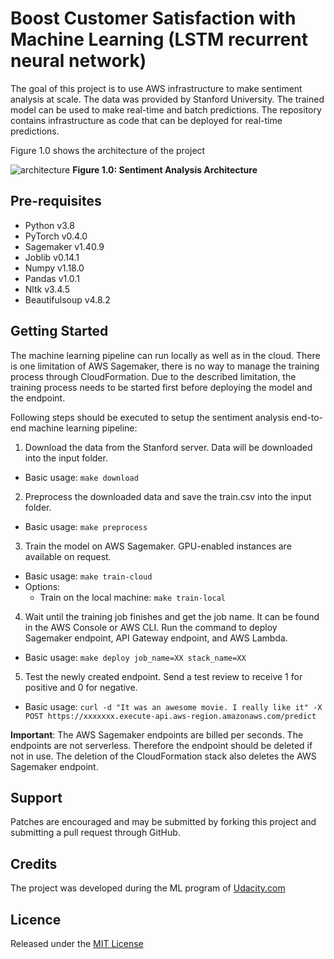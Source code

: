 # Boost Customer Satisfaction with Machine Learning (LSTM recurrent neural network)

The goal of this project is to use AWS infrastructure to make sentiment analysis
at scale. The data was provided by Stanford University. The trained model
can be used to make real-time and batch predictions. The repository contains 
infrastructure as code that can be deployed for real-time predictions.

Figure 1.0 shows the architecture of the project

![architecture](https://www.tarasowski.de/img/satisfaction/figure-10-architecture.png)
**Figure 1.0: Sentiment Analysis Architecture**

## Pre-requisites
* Python v3.8
* PyTorch v0.4.0
* Sagemaker v1.40.9
* Joblib v0.14.1
* Numpy v1.18.0
* Pandas v1.0.1
* Nltk v3.4.5
* Beautifulsoup v4.8.2

## Getting Started
The machine learning pipeline can run locally as well as in the cloud. There is
one limitation of AWS Sagemaker, there is no way to manage the training process
through CloudFormation. Due to the described limitation, the training process needs to be
started first before deploying the model and the endpoint. 

Following steps should be executed to setup the sentiment analysis end-to-end machine learning pipeline:

1) Download the data from the Stanford server. Data will be downloaded into the input folder.
* Basic usage: `make download`

2) Preprocess the downloaded data and save the train.csv into the input folder.
* Basic usage: `make preprocess`

3) Train the model on AWS Sagemaker. GPU-enabled instances are available on request.
* Basic usage: `make train-cloud` 
* Options:
  * Train on the local machine: `make train-local`

4) Wait until the training job finishes and get the job name. It can be
found in the AWS Console or AWS CLI. Run the command to deploy Sagemaker
endpoint, API Gateway endpoint, and AWS Lambda. 
* Basic usage: `make deploy job_name=XX stack_name=XX` 

5) Test the newly created endpoint. Send a test review to receive 1 for positive
and 0 for negative.
* Basic usage: `curl -d "It was an awesome movie. I really like it" -X POST https://xxxxxxx.execute-api.aws-region.amazonaws.com/predict`

**Important**: The AWS Sagemaker endpoints are billed per seconds. The endpoints
are not serverless. Therefore the endpoint should be deleted if not in use. The deletion of the CloudFormation
stack also deletes the AWS Sagemaker endpoint. 

## Support
Patches are encouraged and may be submitted by forking this project and
submitting a pull request through GitHub.

## Credits
The project was developed during the ML program of
[Udacity.com](https://www.udacity.com/)

## Licence
Released under the [MIT License](./License.md)

